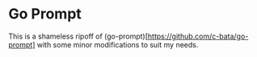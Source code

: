 # Go Prompt

This is a shameless ripoff of (go-prompt)[https://github.com/c-bata/go-prompt] with some minor modifications to suit my needs.

